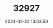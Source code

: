 ---
title: "32927"
category: "Hexalobus salicifolius"
draft: false
date: 2024-02-22 13:03:50
languages:
  Ewondo: ["Owé", "Owui"]
---